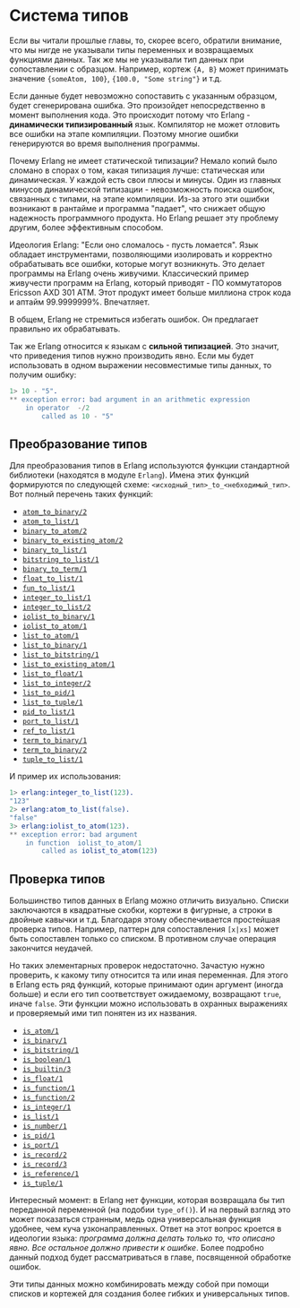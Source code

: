 Система типов
=============

Если вы читали прошлые главы, то, скорее всего, обратили внимание, что мы нигде не указывали типы переменных и возвращаемых функциями данных. Так же мы не указывали тип данных при сопоставлении с образцом. Например, кортеж `{A, B}` может принимать значение `{someAtom, 100}`, `{100.0, "Some string"}` и т.д.

Если данные будет невозможно сопоставить с указанным образцом, будет сгенерирована ошибка. Это произойдет непосредственно в момент выполнения кода. Это происходит потому что Erlang - **динамически типизированный** язык. Компилятор не может отловить все ошибки на этапе компиляции. Поэтому многие ошибки генерируются во время выполнения программы.

Почему Erlang не имеет статической типизации? Немало копий было сломано в спорах о том, какая типизация лучше: статическая или динамическая. У каждой есть свои плюсы и минусы. Один из главных минусов динамической типизации - невозможность поиска ошибок, связанных с типами, на этапе компиляции. Из-за этого эти ошибки возникают в рантайме и программа "падает", что снижает общую надежность программного продукта. Но Erlang решает эту проблему другим, более эффективным способом.

Идеология Erlang: "Если оно сломалось - пусть ломается". Язык обладает инструментами, позволяющими изолировать и корректно обрабатывать все ошибки, которые могут возникнуть. Это делает программы на Erlang очень живучими. Классический пример живучести программ на Erlang, который приводят - ПО коммутаторов Ericsson AXD 301 ATM. Этот продукт имеет больше миллиона строк кода и аптайм 99.9999999%. Впечатляет.

В общем, Erlang не стремиться избегать ошибок. Он предлагает правильно их обрабатывать.

Так же Erlang относится к языкам с **сильной типизацией**. Это значит, что приведения типов нужно производить явно. Если мы будет использовать в одном выражении несовместимые типы данных, то получим ошибку:
```erlang
1> 10 - "5".
** exception error: bad argument in an arithmetic expression
    in operator  -/2
        called as 10 - "5"
```

Преобразование типов
--------------------

Для преобразования типов в Erlang используются функции стандартной библиотеки (находятся в модуле `Erlang`). Имена этих функций формируются по следующей схеме: `<исходный_тип>_to_<небходимый_тип>`. Вот полный перечень таких функций:
- [`atom_to_binary/2`](http://www.erlang.org/doc/man/erlang.html#atom_to_binary-2)
- [`atom_to_list/1`](http://www.erlang.org/doc/man/erlang.html#atom_to_list-1)
- [`binary_to_atom/2`](http://www.erlang.org/doc/man/erlang.html#binary_to_atom-2)
- [`binary_to_existing_atom/2`](http://www.erlang.org/doc/man/erlang.html#binary_to_existing_atom-2)
- [`binary_to_list/1`](http://www.erlang.org/doc/man/erlang.html#binary_to_list-1)
- [`bitstring_to_list/1`](http://www.erlang.org/doc/man/erlang.html#bitstring_to_list-1)
- [`binary_to_term/1`](http://www.erlang.org/doc/man/erlang.html#binary_to_term-1)
- [`float_to_list/1`](http://www.erlang.org/doc/man/erlang.html#float_to_list-1)
- [`fun_to_list/1`](http://www.erlang.org/doc/man/erlang.html#fun_to_list-1)
- [`integer_to_list/1`](http://www.erlang.org/doc/man/erlang.html#integer_to_list-1)
- [`integer_to_list/2`](http://www.erlang.org/doc/man/erlang.html#integer_to_list-2)
- [`iolist_to_binary/1`](http://www.erlang.org/doc/man/erlang.html#iolist_to_binary-1)
- [`iolist_to_atom/1`](http://www.erlang.org/doc/man/erlang.html#iolist_to_atom-1)
- [`list_to_atom/1`](http://www.erlang.org/doc/man/erlang.html#list_to_atom-1)
- [`list_to_binary/1`](http://www.erlang.org/doc/man/erlang.html#list_to_binary-1)
- [`list_to_bitstring/1`](http://www.erlang.org/doc/man/erlang.html#list_to_bitstring-1)
- [`list_to_existing_atom/1`](http://www.erlang.org/doc/man/erlang.html#list_to_existing_atom-1)
- [`list_to_float/1`](http://www.erlang.org/doc/man/erlang.html#list_to_float-1)
- [`list_to_integer/2`](http://www.erlang.org/doc/man/erlang.html#list_to_integer-2)
- [`list_to_pid/1`](http://www.erlang.org/doc/man/erlang.html#list_to_pid-1)
- [`list_to_tuple/1`](http://www.erlang.org/doc/man/erlang.html#list_to_tuple-1)
- [`pid_to_list/1`](http://www.erlang.org/doc/man/erlang.html#pid_to_list-1)
- [`port_to_list/1`](http://www.erlang.org/doc/man/erlang.html#port_to_list-1)
- [`ref_to_list/1`](ref_to_list-1)
- [`term_to_binary/1`](term_to_binary-1)
- [`term_to_binary/2`](term_to_binary-2)
- [`tuple_to_list/1`](tuple_to_list-1)

И пример их использования:
```erlang
1> erlang:integer_to_list(123).
"123"
2> erlang:atom_to_list(false).
"false"
3> erlang:iolist_to_atom(123).
** exception error: bad argument
    in function  iolist_to_atom/1
        called as iolist_to_atom(123)
```

Проверка типов
--------------

Большинство типов данных в Erlang можно отличить визуально. Списки заключаются в квадратные скобки, кортежи в фигурные, а строки в двойные кавычки и т.д. Благодаря этому обеспечивается простейшая проверка типов. Например, паттерн для сопоставления `[x|xs]` может быть сопоставлен только со списком. В противном случае операция закончится неудачей.

Но таких элементарных проверок недостаточно. Зачастую нужно проверить, к какому типу относится та или иная переменная. Для этого в Erlang есть ряд функций, которые принимают один аргумент (иногда больше) и если его тип соответствует ожидаемому, возвращают `true`, иначе `false`. Эти функции можно использовать в охранных выражениях и проверяемый ими тип понятен из их названия.
- [`is_atom/1`](http://www.erlang.org/doc/man/erlang.html#is_atom-1)
- [`is_binary/1`](http://www.erlang.org/doc/man/erlang.html#is_binary-1)
- [`is_bitstring/1`](http://www.erlang.org/doc/man/erlang.html#is_bitstring-1)
- [`is_boolean/1`](http://www.erlang.org/doc/man/erlang.html#is_boolean-1)
- [`is_builtin/3`](http://www.erlang.org/doc/man/erlang.html#is_builtin-3)
- [`is_float/1`](http://www.erlang.org/doc/man/erlang.html#is_float-1) 
- [`is_function/1`](http://www.erlang.org/doc/man/erlang.html#is_function-1)
- [`is_function/2`](http://www.erlang.org/doc/man/erlang.html#is_function-2)
- [`is_integer/1`](http://www.erlang.org/doc/man/erlang.html#is_integer-1)
- [`is_list/1`](http://www.erlang.org/doc/man/erlang.html#is_list-1)
- [`is_number/1`](http://www.erlang.org/doc/man/erlang.html#is_number-1)
- [`is_pid/1`](http://www.erlang.org/doc/man/erlang.html#is_pid-1)
- [`is_port/1`](http://www.erlang.org/doc/man/erlang.html#is_port-1)
- [`is_record/2`](http://www.erlang.org/doc/man/erlang.html#is_record-2)
- [`is_record/3`](http://www.erlang.org/doc/man/erlang.html#is_record-3)
- [`is_reference/1`](http://www.erlang.org/doc/man/erlang.html#is_reference-1)
- [`is_tuple/1`](http://www.erlang.org/doc/man/erlang.html#is_tuple-1)

Интересный момент: в Erlang нет функции, которая возвращала бы тип переданной переменной (на подобии `type_of()`). И на первый взгляд это может показаться странным, медь одна универсальная функция удобнее, чем куча узконаправленных. Ответ на этот вопрос кроется в идеологии языка: *программа должна делать только то, что описано явно. Все остальное должно привести к ошибке*. Более подробно данный подход будет рассматриваться в главе, посвященной обработке ошибок.

Эти типы данных можно комбинировать между собой при помощи списков и кортежей для создания более гибких и универсальных типов.
